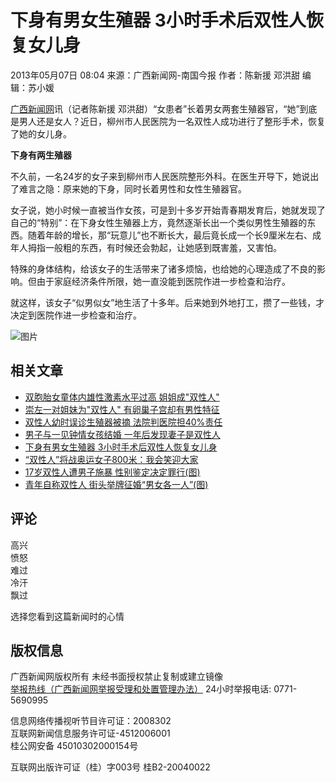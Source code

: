 # 下身有男女生殖器 3小时手术后双性人恢复女儿身

2013年05月07日 08:04 来源：广西新闻网-南国今报 作者：陈新援 邓洪甜 编辑：苏小媛

[广西新闻网](http://www.gxnews.com.cn)讯（记者陈新援 邓洪甜）“女患者”长着男女两套生殖器官，“她”到底是男人还是女人？近日，柳州市人民医院为一名双性人成功进行了整形手术，恢复了她的女儿身。

**下身有两生殖器**

不久前，一名24岁的女子来到柳州市人民医院整形外科。在医生开导下，她说出了难言之隐：原来她的下身，同时长着男性和女性生殖器官。

女子说，她小时候一直被当作女孩，可是到十多岁开始青春期发育后，她就发现了自己的“特别”：在下身女性生殖器上方，竟然逐渐长出一个类似男性生殖器的东西。随着年龄的增长，那“玩意儿”也不断长大，最后竟长成一个长9厘米左右、成年人拇指一般粗的东西，有时候还会勃起，让她感到既害羞，又害怕。

特殊的身体结构，给该女子的生活带来了诸多烦恼，也给她的心理造成了不良的影响。但由于家庭经济条件所限，她一直没能到医院作进一步检查和治疗。

就这样，该女子“似男似女”地生活了十多年。后来她到外地打工，攒了一些钱，才决定到医院作进一步检查和治疗。

![图片](http://www.gxnews.com.cn/images/2009/attitude_percent.gif)

## 相关文章

- [双胞胎女童体内雄性激素水平过高 姐姐成"双性人"](http://www.gxnews.com.cn/redirect.php?a=about&id=9731934)
- [崇左一对姐妹为"双性人" 有卵巢子宫却有男性特征](http://news.gxnews.com.cn/staticpages/20140103/newgx52c5ea75-9361689.shtml)
- [双性人幼时误诊生殖器被摘 法院判医院担40%责任](http://news.gxnews.com.cn/staticpages/20130719/newgx51e92fbc-8076097.shtml)
- [男子与一见钟情女孩结婚 一年后发现妻子是双性人](http://news.gxnews.com.cn/staticpages/20130529/newgx51a54c5a-7686645.shtml)
- [下身有男女生殖器 3小时手术后双性人恢复女儿身](http://news.gxnews.com.cn/staticpages/20130507/newgx518844f7-7516571-1.shtml)
- [“双性人”将战奥运女子800米：我会笑迎大家](http://news.gxnews.com.cn/staticpages/20120425/newgx4f9795ed-5135623.shtml)
- [17岁双性人遭男子施暴 性别鉴定决定罪行(图)](http://news.gxnews.com.cn/staticpages/20110614/newgx4df736ee-3875048.shtml)
- [青年自称双性人 街头举牌征婚“男女各一人”(图)](http://news.gxnews.com.cn/staticpages/20100818/newgx4c6b3cac-3193586.shtml)

## 评论

高兴  
愤怒  
难过  
冷汗  
飘过

选择您看到这篇新闻时的心情

## 版权信息

广西新闻网版权所有 未经书面授权禁止复制或建立镜像  
[举报热线（广西新闻网举报受理和处置管理办法）](http://news.gxnews.com.cn/staticpages/20171229/newgx5a460936-16798972.shtml) 24小时举报电话: 0771-5690995  

信息网络传播视听节目许可证：2008302  
互联网新闻信息服务许可证-4512006001  
桂公网安备 45010302000154号  

互联网出版许可证（桂）字003号 桂B2-20040022